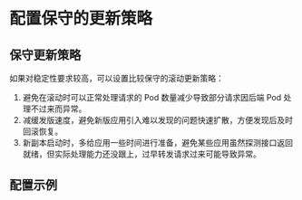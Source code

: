 # 配置保守的更新策略

## 保守更新策略

如果对稳定性要求较高，可以设置比较保守的滚动更新策略：
1. 避免在滚动时可以正常处理请求的 Pod 数量减少导致部分请求因后端 Pod 处理不过来而异常。
2. 减缓发版速度，避免新版应用引入难以发现的问题快速扩散，方便发现后及时回滚恢复。
3. 新副本启动时，多给应用一些时间进行准备，避免某些应用虽然探测接口返回就绪，但实际处理能力还没跟上，过早转发请求过来可能导致异常。

## 配置示例

<FileBlock file="graceful/update-strategy.yaml" showLineNumbers />
